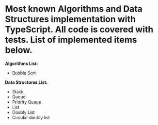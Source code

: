 # Most known Algorithms and Data Structures implementation with TypeScript. All code is covered with tests. List of implemented items below.
**Algorithms List:**
* Bubble Sort 

**Data Structures List:** 
* Stack
* Queue
* Priority Queue
* List 
* Doubly List
* Circular doubly list

